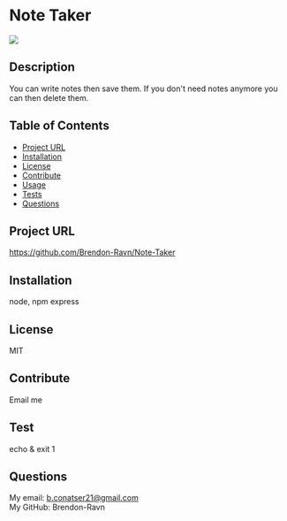 # Note Taker
  ![](https://img.shields.io/badge/license-MIT-blue.svg)
## Description
  You can write notes then save them. If you don't need notes anymore you can then delete them.

## Table of Contents

* [Project URL](#project-url)
* [Installation](#installation)
* [License](#license)
* [Contribute](#contribute)
* [Usage](#usage)
* [Tests](#test)
* [Questions](#questions)

## Project URL
  https://github.com/Brendon-Ravn/Note-Taker
  <br />
## Installation 
  node, npm express
  <br />
## License 
  MIT
  <br />
## Contribute
  Email me
  <br />
## Test
  echo & exit 1
  <br />
## Questions
  My email: b.conatser21@gmail.com
  <br />
  My GitHub: Brendon-Ravn